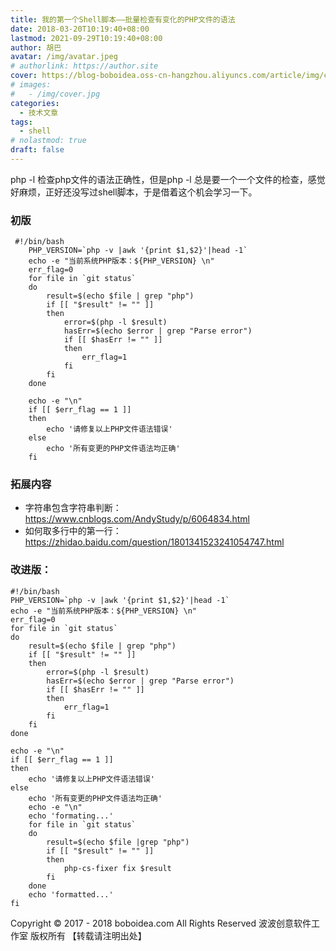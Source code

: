 ```yaml
---
title: 我的第一个Shell脚本——批量检查有变化的PHP文件的语法
date: 2018-03-20T10:19:40+08:00
lastmod: 2021-09-29T10:19:40+08:00
author: 胡巴
avatar: /img/avatar.jpeg
# authorlink: https://author.site
cover: https://blog-boboidea.oss-cn-hangzhou.aliyuncs.com/article/img/cover.jpg
# images:
#   - /img/cover.jpg
categories:
  - 技术文章
tags:
  - shell
# nolastmod: true
draft: false
---
```


php -l 检查php文件的语法正确性，但是php -l 总是要一个一个文件的检查，感觉好麻烦，正好还没写过shell脚本，于是借着这个机会学习一下。

<!--more-->

### 初版

```
 #!/bin/bash
    PHP_VERSION=`php -v |awk '{print $1,$2}'|head -1`
    echo -e "当前系统PHP版本：${PHP_VERSION} \n"
    err_flag=0
    for file in `git status`
    do
        result=$(echo $file | grep "php")
        if [[ "$result" != "" ]]
        then
            error=$(php -l $result)
            hasErr=$(echo $error | grep "Parse error")
            if [[ $hasErr != "" ]]
            then
                err_flag=1
            fi
        fi
    done

    echo -e "\n"
    if [[ $err_flag == 1 ]]
    then
        echo '请修复以上PHP文件语法错误'
    else
        echo '所有变更的PHP文件语法均正确'
    fi
```

### 拓展内容
- 字符串包含字符串判断：https://www.cnblogs.com/AndyStudy/p/6064834.html
- 如何取多行中的第一行：https://zhidao.baidu.com/question/1801341523241054747.html

### 改进版：

```
#!/bin/bash
PHP_VERSION=`php -v |awk '{print $1,$2}'|head -1`
echo -e "当前系统PHP版本：${PHP_VERSION} \n"
err_flag=0
for file in `git status`
do
    result=$(echo $file | grep "php")
    if [[ "$result" != "" ]]
    then
        error=$(php -l $result)
        hasErr=$(echo $error | grep "Parse error")
        if [[ $hasErr != "" ]]
        then
            err_flag=1
        fi
    fi
done

echo -e "\n"
if [[ $err_flag == 1 ]]
then
    echo '请修复以上PHP文件语法错误'
else
    echo '所有变更的PHP文件语法均正确'
    echo -e "\n"
    echo 'formating...'
    for file in `git status`
    do
        result=$(echo $file |grep "php")
        if [[ "$result" != "" ]]
        then
            php-cs-fixer fix $result
        fi
    done
    echo 'formatted...'
fi
```

<!--declare-declare-->

Copyright &copy; 2017 - 2018 boboidea.com All Rights Reserved 波波创意软件工作室 版权所有 【转载请注明出处】
